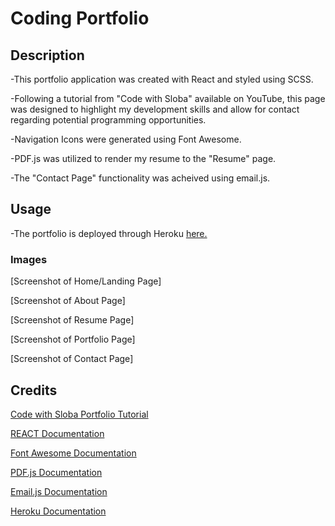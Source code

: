 # Coding Portfolio

## Description

-This portfolio application was created with React and styled using SCSS.

-Following a tutorial from "Code with Sloba" available on YouTube, this page was designed to highlight my development skills and allow for contact regarding potential programming opportunities. 

-Navigation Icons were generated using Font Awesome.

-PDF.js was utilized to render my resume to the "Resume" page.

-The "Contact Page" functionality was acheived using email.js.

## Usage

-The portfolio is deployed through Heroku [here.](https://c-uffman-project-portfolio-28b6863bacd8.herokuapp.com/)

### Images

[Screenshot of Home/Landing Page]

[Screenshot of About Page]

[Screenshot of Resume Page]

[Screenshot of Portfolio Page]

[Screenshot of Contact Page]

## Credits

[Code with Sloba Portfolio Tutorial](https://www.youtube.com/watch?v=ESHaail1eGc&t=0s)

[REACT Documentation](https://legacy.reactjs.org/docs/getting-started.html)

[Font Awesome Documentation](https://fontawesome.com/)

[PDF.js Documentation](https://mozilla.github.io/pdf.js/getting_started/)

[Email.js Documentation](https://www.emailjs.com/)

[Heroku Documentation](https://devcenter.heroku.com/categories/reference)
